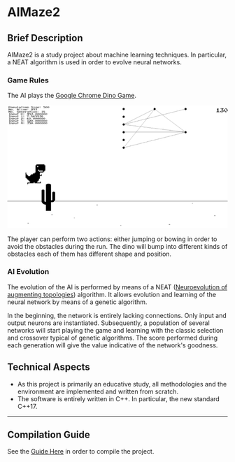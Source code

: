 # AIMaze2

## Brief Description
AIMaze2 is a study project about machine learning techniques. In particular, a NEAT algorithm is used in order to evolve neural networks.

### Game Rules
The AI plays the [Google Chrome Dino Game](https://en.wikipedia.org/wiki/List_of_Google_Easter_eggs#Chrome).

![ScreenShot Game](https://github.com/BiagioFesta/aimaze2/blob/master/img/screenshotJan19.png)

The player can perform two actions: either jumping or bowing in order to avoid the obstacles during the run. The dino will bump into different kinds of obstacles each of them has different shape and position.

### AI Evolution
The evolution of the AI is performed by means of a NEAT ([Neuroevolution of augmenting topologies](https://en.wikipedia.org/wiki/Neuroevolution_of_augmenting_topologies)) algorithm.
It allows evolution and learning of the neural network by means of a genetic algorithm.

In the beginning, the network is entirely lacking connections. Only input and output neurons are instantiated.
Subsequently, a population of several networks will start playing the game and learning with the classic selection and crossover typical of genetic algorithms. The score performed during each generation will give the value indicative of the network's goodness.


## Technical Aspects
 * As this project is primarily an educative study, all methodologies and the environment are implemented and written from scratch.
 * The software is entirely written in C++. In particular, the new standard C++17.

---

## Compilation Guide
See the [Guide Here](https://github.com/BiagioFesta/aimaze2/wiki/Compilation-Guide) in order to compile the project.
